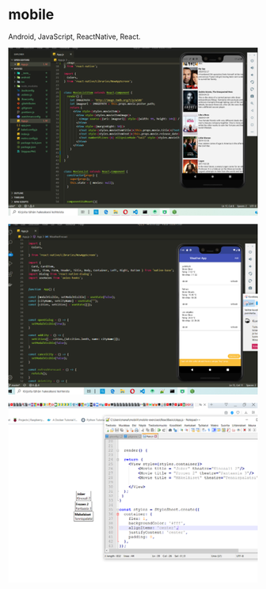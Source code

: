 # mobile
Android, JavaScript, ReactNative, React.

![alt text](https://github.com/manalap/Android_Mobiili/blob/master/movies/Sieppaa.PNG?raw=true)

![alt text](https://github.com/manalap/Android_Mobiili/blob/master/WeatherApp/Sieppaa.PNG?raw=true)

![alt text](https://github.com/manalap/Android_Mobiili/blob/master/ReactBasics/Sieppaa3.PNG?raw=true)
